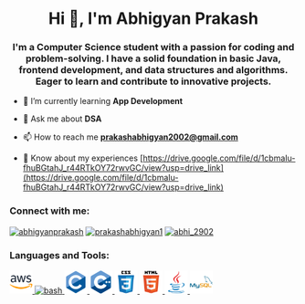 <h1 align="center">Hi 👋, I'm Abhigyan Prakash</h1>
<h3 align="center">I'm a Computer Science student with a passion for coding and problem-solving. I have a solid foundation in basic Java, frontend development, and data structures and algorithms. Eager to learn and contribute to innovative projects.</h3>

- 🌱 I’m currently learning **App Development**

- 💬 Ask me about **DSA**

- 📫 How to reach me **prakashabhigyan2002@gmail.com**

- 📄 Know about my experiences [https://drive.google.com/file/d/1cbmaIu-fhuBGtahJ_r44RTkOY72rwvGC/view?usp=drive_link](https://drive.google.com/file/d/1cbmaIu-fhuBGtahJ_r44RTkOY72rwvGC/view?usp=drive_link)

<h3 align="left">Connect with me:</h3>
<p align="left">
<a href="https://linkedin.com/in/abhigyanprakash" target="blank"><img align="center" src="https://raw.githubusercontent.com/rahuldkjain/github-profile-readme-generator/master/src/images/icons/Social/linked-in-alt.svg" alt="abhigyanprakash" height="30" width="40" /></a>
<a href="https://www.hackerrank.com/prakashabhigyan1" target="blank"><img align="center" src="https://raw.githubusercontent.com/rahuldkjain/github-profile-readme-generator/master/src/images/icons/Social/hackerrank.svg" alt="prakashabhigyan1" height="30" width="40" /></a>
<a href="https://www.leetcode.com/abhi_2902" target="blank"><img align="center" src="https://raw.githubusercontent.com/rahuldkjain/github-profile-readme-generator/master/src/images/icons/Social/leet-code.svg" alt="abhi_2902" height="30" width="40" /></a>
</p>

<h3 align="left">Languages and Tools:</h3>
<p align="left"> <a href="https://aws.amazon.com" target="_blank" rel="noreferrer"> <img src="https://raw.githubusercontent.com/devicons/devicon/master/icons/amazonwebservices/amazonwebservices-original-wordmark.svg" alt="aws" width="40" height="40"/> </a> <a href="https://www.gnu.org/software/bash/" target="_blank" rel="noreferrer"> <img src="https://www.vectorlogo.zone/logos/gnu_bash/gnu_bash-icon.svg" alt="bash" width="40" height="40"/> </a> <a href="https://www.cprogramming.com/" target="_blank" rel="noreferrer"> <img src="https://raw.githubusercontent.com/devicons/devicon/master/icons/c/c-original.svg" alt="c" width="40" height="40"/> </a> <a href="https://www.w3schools.com/cpp/" target="_blank" rel="noreferrer"> <img src="https://raw.githubusercontent.com/devicons/devicon/master/icons/cplusplus/cplusplus-original.svg" alt="cplusplus" width="40" height="40"/> </a> <a href="https://www.w3schools.com/css/" target="_blank" rel="noreferrer"> <img src="https://raw.githubusercontent.com/devicons/devicon/master/icons/css3/css3-original-wordmark.svg" alt="css3" width="40" height="40"/> </a> <a href="https://www.w3.org/html/" target="_blank" rel="noreferrer"> <img src="https://raw.githubusercontent.com/devicons/devicon/master/icons/html5/html5-original-wordmark.svg" alt="html5" width="40" height="40"/> </a> <a href="https://www.java.com" target="_blank" rel="noreferrer"> <img src="https://raw.githubusercontent.com/devicons/devicon/master/icons/java/java-original.svg" alt="java" width="40" height="40"/> </a> <a href="https://www.mysql.com/" target="_blank" rel="noreferrer"> <img src="https://raw.githubusercontent.com/devicons/devicon/master/icons/mysql/mysql-original-wordmark.svg" alt="mysql" width="40" height="40"/> </a> </p>
